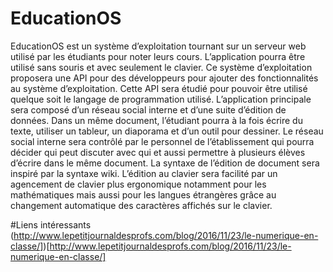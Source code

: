 # EducationOS
EducationOS est un système d’exploitation tournant sur un serveur web utilisé par les étudiants  pour noter leurs cours. L’application pourra être utilisé sans souris et avec seulement le clavier. Ce système d’exploitation proposera une API pour des développeurs pour ajouter des fonctionnalités au système d’exploitation. Cette API sera étudié pour pouvoir être utilisé quelque soit le langage de programmation utilisé. L’application principale sera composé d’un réseau social interne et d’une suite d’édition de données. Dans un même document, l’étudiant pourra à la fois écrire du texte, utiliser un tableur, un diaporama et d’un outil pour dessiner. Le réseau social interne sera contrôlé par le personnel de l’établissement qui pourra décider qui peut discuter avec qui et aussi  permettre à plusieurs élèves d’écrire dans le même document. La syntaxe de l’édition de document sera inspiré par la syntaxe wiki. 
L’édition au clavier sera facilité par un agencement de clavier plus ergonomique notamment pour les mathématiques mais aussi pour les langues étrangères grâce au changement automatique des caractères affichés sur le clavier.

#Liens intéressants
(http://www.lepetitjournaldesprofs.com/blog/2016/11/23/le-numerique-en-classe/])[http://www.lepetitjournaldesprofs.com/blog/2016/11/23/le-numerique-en-classe/]
